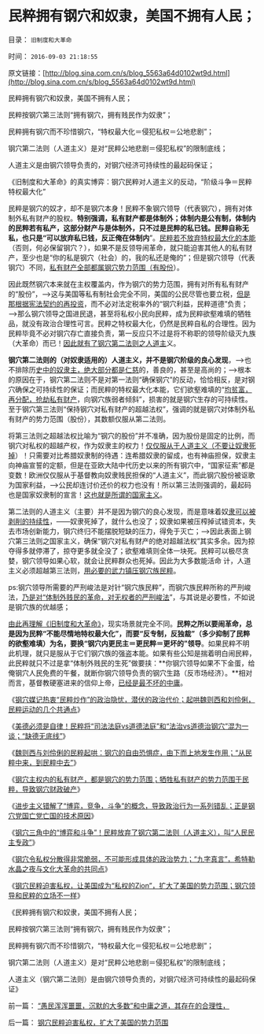 # 民粹拥有钢穴和奴隶，美国不拥有人民；

目录： `旧制度和大革命` 

时间： `2016-09-03 21:18:55` 

原文链接：[http://blog.sina.com.cn/s/blog_5563a64d0102wt9d.html](http://blog.sina.com.cn/s/blog_5563a64d0102wt9d.html)

民粹拥有钢穴和奴隶，美国不拥有人民；

民粹按钢穴第三法则“拥有钢穴，拥有贱民作为奴隶”；

民粹拥有钢穴而不珍惜钢穴，“特权最大化＝侵犯私权＝公地悲剧”；

钢穴第二法则（人道主义）是对“民粹公地悲剧＝侵犯私权”的限制底线；

人道主义是由钢穴领导负责的，对钢穴经济可持续性的最起码保证；

《旧制度和大革命》的真实博弈：钢穴民粹对人道主义的反动，“阶级斗争＝民粹特权最大化”

民粹是钢穴的奴才，却不是钢穴本身！民粹不象钢穴领导（代表钢穴），拥有对体制外私有财产的股权。**特别强调，私有财产都是体制外；体制内是公有制，体制内的民粹若有私产，这部分财产与是体制外，只不过是民粹的私已钱。民粹自称无私，也只是“可以放弃私已钱，反正俺在体制内**”。[民粹若不放弃特权最大化的本能](../../../2016/8/11/钢穴人民群众是“特权最大化”政策本能的根本动力；.md)（否则，何必保留钢穴？），如果不是反领导闹革命，就只能迫害其他人的私有财产，至少也是“你的私是钢穴（社会）的，我的私还是俺的”；但是钢穴领导（代表钢穴）不同，[私有财产全部都属钢穴势力范围（有股份](../../../2016/8/29/钢穴主权内的私有财产，都是钢穴的势力范围；.md)）。

因此既然钢穴本来就在主权覆盖内，作为钢穴的势力范围，拥有对所有私有财产的“股份”，——>这与美国等私有制社会完全不同，美国的公民尽管也要立税，[但是那根据宪法契约的再投资](../../../2013/3/19/民主是资本主义团购的公共服务及契约的共同体.md)，而不必对法定税率外的“钢穴利益，民粹道德”负责；——>那么钢穴领导之国进民退，甚至将私权小民向民粹，成为民粹欲壑难填的牺牲品，就没有政治合理性可言。民粹之特权最大化，仍然是民粹自私的合理性。因为民粹毕竟不必对钢穴存亡直接负责，第一反应只不过是将不称职的领导阶级灭九族（大革命）而已！[因此就有了钢穴第二法则之人道主](../../../2016/8/9/“去钢穴化”的极简要点：抑制“特权最大化”.md)义。

**钢穴第二法则的（对奴隶适用的）人道主义，并不是钢穴阶级的良心发现**，——>也不排除历[史中的奴隶主，绝大部分都是仁慈](../../../2011/5/5/奴隶主大多数是仁慈的，道德是高尚的.md)的，善良的，甚至是高尚的；——>根本的原因在于，钢穴第二法则不是对第一法则“确保钢穴”的反动，恰恰相反，是对钢穴确保之可持续性的保证；而民粹的特权最大化本能，它们欲壑难填的“[均贫富，再分配，抢劫私有财产](../../../2010/11/4/反垄断情结就是均贫富的民粹情结复贫富差距.md)，向钢穴族弱者倾斜”，损害的就是钢穴生存的可持续性。至于钢穴第三法则“保持钢穴对私有财产的超越法权”，强调的就是钢穴对体制外私有财产的势力范围（股份），其数额仅服从第二法则。

将第三法则之超越法权比喻为“钢穴的股份”并不准确，因为股份是固定的比例，而钢穴对私权的超越产权，作为奴隶主的权力！[仅仅服从于人道主义（不要让奴隶死掉](../../../2016/8/1/市场经济去特权化（去钢穴化）的两个要点.md)）！只需要对比希腊奴隶制的待遇：连希腊奴隶的留成，也有神庙担保，奴隶主向神庙宣誓的定额，但是在亚欧大陆中代历史以来的所有钢穴中，“国家征索”都是变数！欧洲仅仅服从于基督教向奴隶贱民担保的“人道主义”，而此钢穴股份被讴歌为国家利益，——>公民却连讨价还价的权力也没有！所以第三法则强调的，最起码也是国家奴隶制的宣言！[这也就是所谓的国家主义](../../../2009/7/28/不要问国家对你做了什么，要问你为国家做了什么.md)。

第二法则的人道主义（主要）并不是因为钢穴的良心发现，而是意味着奴[隶可以被剥削的持续性](../../../2016/8/28/财政定理，特供链的两难，钢穴的本能.md)，——奴隶死掉了，就什么也没了；奴隶如果被压榨掉试错资本，失去市场创新能力，钢穴终归不能摆脱短缺的压力，得免于灭亡；——>因此表面上钢穴第三法则之国家主义，确保“钢穴对私有财产的绝对超越法权”其实多余。因为掠夺得多就停滞了，掠夺更多就全没了；欲壑难填则全体一块死。民粹可以极尽贪婪，钢穴领导如果心软，就会让民粹群众也死掉。因此为大多数能活命
计，人道主义必须超越第三法则，[用必要的武力镇压钢穴族民粹](../../../2013/6/9/选举无助于自然转型，统治者可能因开明，葬身大革命.md)。

ps:钢穴领导所需要的严刑峻法是对针“钢穴族民粹”，而钢穴族民粹所称的严刑峻法，[乃是对“体制外贱民的革命，对无权者的严刑峻法](../../../2012/7/5/赵高新政，黑社会可能会到处下毒.md)”，与其说是必要性，不如说是钢穴族的优越感；

[由此再理解《旧制度和大革命》](../../../2016/7/22/阿西莫夫“钢穴，大城”，形象解读《旧制度和大革命》.md)，现实场景就完全不同。**民粹之所以要闹革命，总是因为民粹“不能尽情地特权最大化”，而要“反专制，反独裁”（多少抑制了民粹的欲壑难填）为名，要换“钢穴内更民主＝更民粹＝更坏的”领导**。如果民粹不明此机理，就只是服从于它们钢穴族的强盗本能。如果有些公知是揣着明白闹民粹，此民粹就只不过是拿“体制外贱民的生死”做要挟：**你钢穴领导如果不下金蛋，给俺钢穴人民免费的午餐，就断你钢穴领导负责的钢穴生路（反市场经济）。**相对而言，基督教硬塞进来的信仰上帝，[已经是最不坏的中庸](../../../2011/6/4/最不坏定律：没有最坏的，只有更坏的.md)。

《[钢穴媒记热衷“民粹炒作”的政治隐忧，潜伏的政治代价；](../../../2016/8/26/钢穴媒记热衷“民粹炒作”的政治隐忧，潜伏的政治代价.md)[起哄魏则西和刘伶俐，民粹运动的几个共通点](../../../2016/8/26/钢穴媒记热衷“民粹炒作”的政治隐忧，潜伏的政治代价.md)》

《[美德必须是自律！民粹将“司法法庭vs道德法庭”和“法治vs道德治钢穴”混为一谈；“缺德无底线”](../../../2016/8/27/美德”天使，如何让民粹魔法，变成了“极权魔鬼”？.md)》

《[魏则西与刘伶俐的民粹起哄：钢穴的自由恐惧症，由下而上地发生作用；“从民粹中来，到民粹中去”](../../../2016/8/28/魏则西与刘伶俐的民粹起哄：“从民粹中来，到民粹中去”.md)》

《[钢穴主权内的私有财产，都是钢穴的势力范围；牺牲私有财产的势力范围于民粹，导致钢穴财政破产](../../../2016/8/29/钢穴主权内的私有财产，都是钢穴的势力范围；.md)》

《[进步主义错解了“博弈，竞争，斗争”的概念，导致政治行为一系列错乱；正是钢穴党国亡党亡国的技术原因](../../../2016/8/30/“博弈，竞争，斗争”的概念，亡党亡国的技术原因.md)》

《[钢穴三角中的“博弈和斗争”！民粹放弃了钢穴第二法则（人道主义），叫“人民民主专政”](../../../2016/8/31/钢穴三角中的“博弈和斗争”，什么是“人民民主专政”？.md)》

《[钢穴令私权分散得非常脆弱，不可能形成具体的政治势力；“九字真言”，希特勒水晶之夜与文化大革命的共同点](../../../2016/9/1/希特勒的反犹和种族主义.md)》

《[钢穴民粹迫害私权，让美国成为“私权的Zion”，扩大了美国的势力范围；钢穴领导和民粹的立场不一样](../../../2016/9/2/钢穴民粹迫害私权，扩大了美国的势力范围.md)》

《民粹拥有钢穴和奴隶，美国不拥有人民；

民粹按钢穴第三法则“拥有钢穴，拥有贱民作为奴隶”；

民粹拥有钢穴而不珍惜钢穴，“特权最大化＝侵犯私权＝公地悲剧”；

钢穴第二法则（人道主义）是对“民粹公地悲剧＝侵犯私权”的限制底线；

人道主义（钢穴第二法则）是由钢穴领导负责的，对钢穴经济可持续性的最起码保证》

前一篇： [“愚民浑浑噩噩，沉默的大多数”和中庸之道，其存在的合理性，](../../../2016/9/5/“愚民浑浑噩噩，沉默的大多数”和中庸之道，其存在的合理性，.md)

后一篇： [钢穴民粹迫害私权，扩大了美国的势力范围](../../../2016/9/2/钢穴民粹迫害私权，扩大了美国的势力范围.md)

